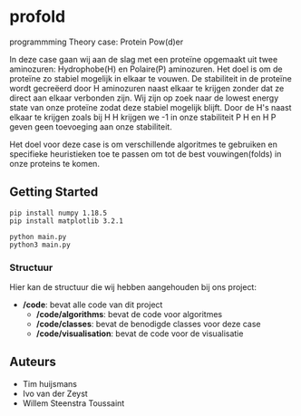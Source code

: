 # profold
programmming Theory
case: Protein Pow(d)er

In deze case gaan wij aan de slag met een proteïne opgemaakt uit twee aminozuren: Hydrophobe(H) en Polaire(P) aminozuren. Het doel is om de proteïne zo stabiel mogelijk in elkaar te vouwen. De stabiliteit in de proteïne wordt gecreëerd  door H aminozuren naast elkaar te krijgen zonder dat ze direct aan elkaar verbonden zijn. Wij zijn op zoek naar de 
lowest energy state van onze proteïne zodat deze stabiel mogelijk blijft. Door de H's naast elkaar te krijgen zoals bij H H  krijgen we -1 in onze stabiliteit P H en H P geven geen toevoeging aan onze stabiliteit.

Het doel voor deze case is om verschillende algoritmes te gebruiken en specifieke heuristieken toe te passen om tot de best vouwingen(folds) in onze proteins te komen.

## Getting Started
```command 
pip install numpy 1.18.5
pip install matplotlib 3.2.1
```

```command
python main.py
python3 main.py
```
### Structuur

Hier kan de structuur die wij hebben aangehouden bij ons project:

- **/code**: bevat alle code van dit project
  - **/code/algorithms**: bevat de code voor algoritmes
  - **/code/classes**: bevat de benodigde classes voor deze case
  - **/code/visualisation**: bevat de code voor de visualisatie

## Auteurs
- Tim huijsmans
- Ivo van der Zeyst
- Willem Steenstra Toussaint